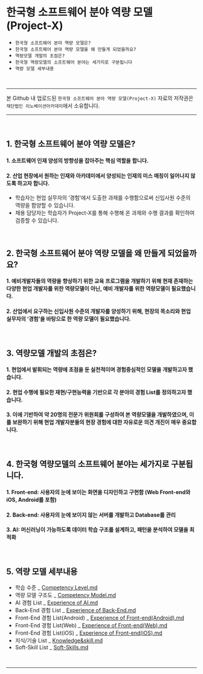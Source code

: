 # 한국형 소프트웨어 분야 역량 모델(Project-X)

* `한국형 소프트웨어 분야 역량 모델은?`
* `한국형 소프트웨어 분야 역량 모델을 왜 만들게 되었을까요?`
* `역량모델 개발의 초점은?`
* `한국형 역량모델의 소프트웨어 분야는 세가지로 구분됩니다`
* `역량 모델 세부내용`
<br>
<hr>

본 Github 내 업로드된 `한국형 소프트웨어 분야 역량 모델(Project-X)` 자료의 저작권은 `재단법인 이노베이션아카데미`에서 소유합니다. 
<hr>

<br>

## 1. 한국형 소프트웨어 분야 역량 모델은?

#### 1. 소프트웨어 인재 양성의 방향성을 잡아주는 핵심 역할을 합니다.
#### 2. 산업 현장에서 원하는 인재와 아카데미에서 양성되는 인재의 미스 매칭이 일어나지 않도록 하고자 합니다.

*  학습자는 현업 실무자의 ‘경험’에서 도출한 과제를 수행함으로써 신입사원 수준의 역량을 함양할 수 있습니다.
*  채용 담당자는 학습자가 Project-X를 통해 수행해 온 과제와 수행 결과를 확인하여 검증할 수 있습니다.

<br>

## 2. 한국형 소프트웨어 분야 역량 모델을 왜 만들게 되었을까요?

#### 1. 예비개발자들의 역량을 향상하기 위한 교육 프로그램을 개발하기 위해 현재 존재하는 다양한 현업 개발자를 위한 역량모델이 아닌, 예비 개발자를 위한 역량모델이 필요했습니다.
#### 2. 산업에서 요구하는 신입사원 수준의 개발자를 양성하기 위해, 현장의 목소리와 현업 실무자의 ‘경험’을 바탕으로 한 역량 모델이 필요했습니다.

<br>

## 3. 역량모델 개발의 초점은?

#### 1. 현업에서 발휘되는 역량에 초점을 둔 실천적이며 경험중심적인 모델을 개발하고자 했습니다.
#### 2. 현업 수행에 필요한 재현/구현능력을 기반으로 각 분야의 경험 List를 정의하고자 했습니다.
#### 3. 이에 기반하여 약 20명의 전문가 위원회를 구성하여 본 역량모델을 개발하였으며, 이를 보완하기 위해 현업 개발자분들의 현장 경험에 대한 자유로운 의견 개진이 매우 중요합니다.

<br>

## 4. 한국형 역량모델의 소프트웨어 분야는 세가지로 구분됩니다.

#### 1. Front-end: 사용자의 눈에 보이는 화면을 디자인하고 구현함 (Web Front-end와 iOS, Android를 포함)
#### 2. Back-end: 사용자의 눈에 보이지 않는 서버를 개발하고 Database를 관리
#### 3. AI: 머신러닝이 가능하도록 데이터 학습 구조를 설계하고, 패턴을 분석하여 모델을 최적화

<br>

## 5. 역량 모델 세부내용

* 학습 수준 _ [Competency Level.md](https://github.com/innovationacademy-kr/ProjectX-Document/blob/master/skill_framwork/Competency%20Level.md)
* 역량 모델 구조도 _ [Competency Model.md](https://github.com/innovationacademy-kr/ProjectX-Document/blob/master/skill_framwork/Competency%20Model.md)
* AI 경험 List _ [Experience of AI.md](https://github.com/innovationacademy-kr/ProjectX-Document/blob/master/skill_framwork/Experience%20of%20AI.md)
* Back-End 경험 List _ [Experience of Back-End.md](https://github.com/innovationacademy-kr/ProjectX-Document/blob/master/skill_framwork/Experience%20of%20Back-End.md)
* Front-End 경험 List(Android) _ [Experience of Front-end(Android).md](https://github.com/innovationacademy-kr/ProjectX-Document/blob/master/skill_framwork/Experience%20of%20Front-end(Android).md)
* Front-End 경험 List(Web) _ [Experience of Front-end(Web).md](https://github.com/innovationacademy-kr/ProjectX-Document/blob/master/skill_framwork/Experience%20of%20Front-end(Web).md)
* Front-End 경험 List(iOS) _ [Experience of Front-end(iOS).md](https://github.com/innovationacademy-kr/ProjectX-Document/blob/master/skill_framwork/Experience%20of%20Front-end(iOS).md)
* 지식/기술 List _ [Knowledge&skill.md](https://github.com/innovationacademy-kr/ProjectX-Document/blob/master/skill_framwork/Knowledge%26skill.md)
* Soft-Skill List _ [Soft-Skills.md](https://github.com/innovationacademy-kr/ProjectX-Document/blob/master/skill_framwork/Soft-Skills.md)
<br>
<hr>

